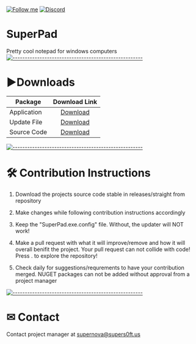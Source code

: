 [![Follow me](https://img.shields.io/github/followers/supernova3339?label=follow%20me&style=social)](https://github.com/supernova3339)
[![Discord](https://discordapp.com/api/guilds/826874392637734922/widget.png)](https://discord.gg/sTbHee2yKQ)

# SuperPad 
Pretty cool notepad for windows computers
[![-----------------------------------------------------](https://raw.githubusercontent.com/andreasbm/readme/master/assets/lines/aqua.png)](#Important)
# ▶Downloads
| Package    |                                                         Download Link                                                        |
|------------|:----------------------------------------------------------------------------------------------------------------------------:|
| Application    | [Download](https://dl.supers0ft.us/superpad/superpadsetup.exe)    |
| Update File     | [Download](https://dl.supers0ft.us/superpad)     |
| Source Code | [Download](https://github.com/Supernova3339/superpad/releases) |

[![-----------------------------------------------------](https://raw.githubusercontent.com/andreasbm/readme/master/assets/lines/aqua.png)](#Important)
# 🛠 Contribution Instructions

1. Download the projects source code stable in releases/straight from repository

2. Make changes while following contribution instructions accordingly

3. Keep the "SuperPad.exe.config" file. Without, the updater will NOT work!

4. Make a pull request with what it will improve/remove and how it will overall benifit the project. Your pull request can not collide with code! Press . to explore the repository!

5. Check daily for suggestions/requrements to have your contribution merged. NUGET packages can not be added without approval from a project manager

[![-----------------------------------------------------](https://raw.githubusercontent.com/andreasbm/readme/master/assets/lines/aqua.png)](#Important)
# ✉ Contact
Contact project manager at [supernova@supers0ft.us](mailto:supernova@supers0ft.us)
